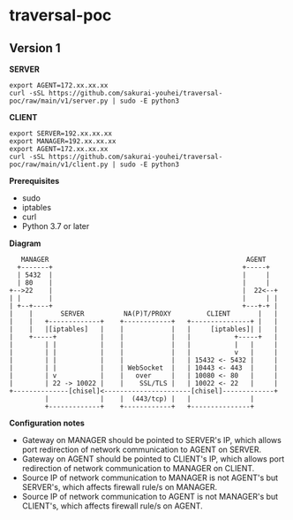 # traversal-poc

## Version 1

**SERVER**

```
export AGENT=172.xx.xx.xx
curl -sSL https://github.com/sakurai-youhei/traversal-poc/raw/main/v1/server.py | sudo -E python3
```

**CLIENT**

```
export SERVER=192.xx.xx.xx
export MANAGER=192.xx.xx.xx
export AGENT=172.xx.xx.xx
curl -sSL https://github.com/sakurai-youhei/traversal-poc/raw/main/v1/client.py | sudo -E python3
```

**Prerequisites**

- sudo
- iptables
- curl
- Python 3.7 or later

**Diagram**

```
   MANAGER                                                  AGENT
  +-------+                                                +-----+
  | 5432  |                                                |     |
  | 80    |                                                |     |
+-->22    |                                                |  22<--+
| |       |                                                |     | |
| +--+----+                                                +---+-+ |
|    |       SERVER          NA(P)T/PROXY         CLIENT       |   |
|    |   +-------------+    +------------+   +---------------+ |   |
|    |   |[iptables]   |    |            |   |     [iptables]| |   |
|    +-----+           |    |            |   |           +-----+   |
|        | |           |    |            |   |           |   |     |
|        | |           |    |            |   |           v   |     |
|        | |           |    |            |   | 15432 <- 5432 |     |
|        | |           |    | WebSocket  |   | 10443 <- 443  |     |
|        | v           |    |   over     |   | 10080 <- 80   |     |
|        | 22 -> 10022 |    |    SSL/TLS |   | 10022 <- 22   |     |
+--------------[chisel]<----------------------[chisel]-------------+
         |             |    |  (443/tcp) |   |               |
         +-------------+    +------------+   +---------------+
```

**Configuration notes**

- Gateway on MANAGER should be pointed to SERVER's IP, which allows port redirection of network communication to AGENT on SERVER.
- Gateway on AGENT should be pointed to CLIENT's IP, which allows port redirection of network communication to MANAGER on CLIENT.
- Source IP of network communication to MANAGER is not AGENT's but SERVER's, which affects firewall rule/s on MANAGER.
- Source IP of network communication to AGENT is not MANAGER's but CLIENT's, which affects firewall rule/s on AGENT.
